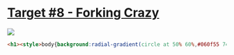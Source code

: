# [Target #8 - Forking Crazy](https://cssbattle.dev/play/8)

![](https://cssbattle.dev/targets/8.png)

```HTML
<h1><style>body{background:radial-gradient(circle at 50% 60%,#060f55 74q,#6592cf 0);padding:42 102}h1{color:060F55;width:20;height:140;border-radius:21q;box-shadow:21q 0,40px -32q#6592cf,60px 0,80px -32q#6592cf,100px 0,120px -32q#6592cf,140px 0,85q 160q```
